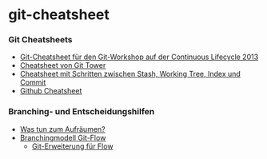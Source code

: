 git-cheatsheet
==============

### Git Cheatsheets
- [Git-Cheatsheet für den Git-Workshop auf der Continuous Lifecycle 2013](cheatsheet.md)
- [Cheatsheet von Git Tower](http://www.git-tower.com/blog/git-cheat-sheet/)
- [Cheatsheet mit Schritten zwischen Stash, Working Tree, Index und Commit](http://ndpsoftware.com/git-cheatsheet.html)
- [Github Cheatsheet](https://help.github.com/articles/git-cheatsheet)

### Branching- und Entscheidungshilfen
- [Was tun zum Aufräumen?](http://justinhileman.info/article/git-pretty/)
- [Branchingmodell Git-Flow](http://nvie.com/posts/a-successful-git-branching-model/)
    - [Git-Erweiterung für Flow](https://github.com/nvie/gitflow)
